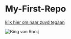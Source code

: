 # My-First-Repo

[klik hier om naar zuyd tegaan](zuyd.nl)



![Bing van Rooij](https://video-images.vice.com/test-uploads/articles/5d790fba9a79ac000851c08a/social_lede/1585135996666-P1000731.jpeg?crop=0.5627931214174049xw:1xh;center,center)
